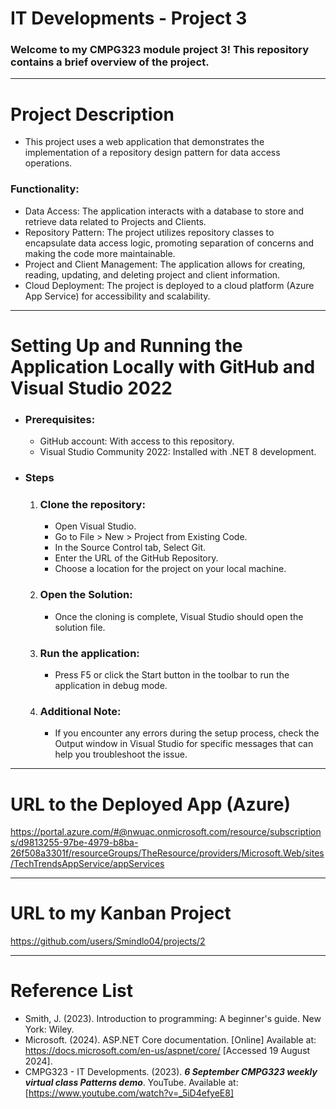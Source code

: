 # IT Developments - Project 3

### Welcome to my CMPG323 module project 3! This repository contains a brief overview of the project.

---

# Project Description
- This project uses a web application that demonstrates the implementation of a repository design pattern for data access operations.

### Functionality:
- Data Access:  The application interacts with a database to store and retrieve data related to Projects and Clients.
- Repository Pattern:  The project utilizes repository classes to encapsulate data access logic, promoting separation of concerns and making the code more maintainable.
- Project and Client Management: The application allows for creating, reading, updating, and deleting project and client information.
- Cloud Deployment: The project is deployed to a cloud platform (Azure App Service) for accessibility and scalability.

---

# Setting Up and Running the Application Locally with GitHub and Visual Studio 2022
- ### Prerequisites:
  - GitHub account: With access to this repository.
  - Visual Studio Community 2022: Installed with .NET 8 development.

- ### Steps
  1. ### Clone the repository:
     - Open Visual Studio.
     - Go to File > New > Project from Existing Code.
     - In the Source Control tab, Select Git.
     - Enter the URL of the GitHub Repository.
     - Choose a location for the project on your local machine.

  2. ### Open the Solution:
     - Once the cloning is complete, Visual Studio should open the solution file.
       
  3. ### Run the application:
     - Press F5 or click the Start button in the toolbar to run the application in debug mode.

  4. ### Additional Note:
     - If you encounter any errors during the setup process, check the Output window in Visual Studio for specific messages that can help you troubleshoot the issue.

---

# URL to the Deployed App (Azure)
https://portal.azure.com/#@nwuac.onmicrosoft.com/resource/subscriptions/d9813255-97be-4979-b8ba-26f508a3301f/resourceGroups/TheResource/providers/Microsoft.Web/sites/TechTrendsAppService/appServices

---

# URL to my Kanban Project
https://github.com/users/Smindlo04/projects/2

---

# Reference List
- Smith, J. (2023). Introduction to programming: A beginner's guide. New York: Wiley.
- Microsoft. (2024). ASP.NET Core documentation. [Online] Available at:
https://docs.microsoft.com/en-us/aspnet/core/ [Accessed 19 August 2024].
 - CMPG323 - IT Developments. (2023). ***6 September CMPG323 weekly virtual class Patterns demo***. YouTube. Available at: [https://www.youtube.com/watch?v=_5iD4efyeE8]



